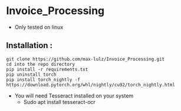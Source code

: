 # Invoice_Processing

- Only tested on linux

## Installation :

```
git clone https://github.com/max-lulz/Invoice_Processing.git
cd into the repo directory
pip install -r requirements.txt
pip uninstall torch
pip install torch_nightly -f https://download.pytorch.org/whl/nightly/cu92/torch_nightly.html  
```

- You will need Tesseract installed on your system
  - Sudo apt install tesseract-ocr
    

